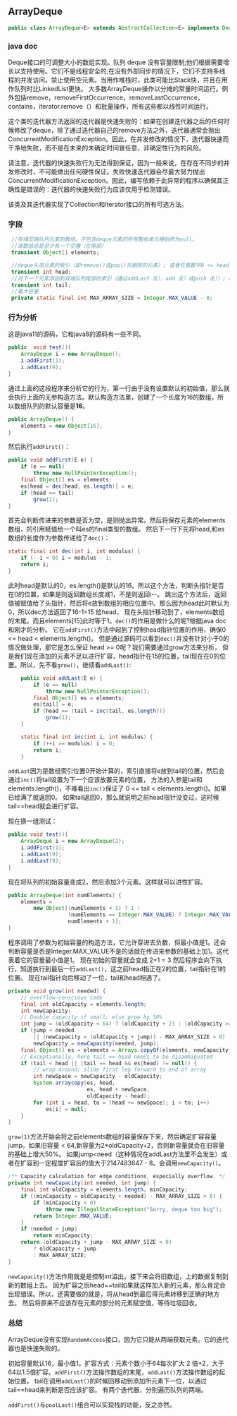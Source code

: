 ## ArrayDeque ##

```java
public class ArrayDeque<E> extends AbstractCollection<E> implements Deque<E>, Cloneable, Serializable
```

### java doc ###

Deque接口的可调整大小的数组实现。队列 deque 没有容量限制;他们根据需要增长以支持使用。它们不是线程安全的;在没有外部同步的情况下，它们不支持多线程的并发访问。禁止使用空元素。当用作堆栈时，此类可能比Stack快，并且在用作队列时比LinkedList更快。
大多数ArrayDeque操作以分摊的常量时间运行。例外包括remove，removeFirstOccurrence，removeLastOccurrence，contains，iterator.remove（）和批量操作，所有这些都以线性时间运行。

这个类的迭代器方法返回的迭代器是快速失败的：如果在创建迭代器之后的任何时候修改了deque，除了通过迭代器自己的remove方法之外，迭代器通常会抛出ConcurrentModificationException。因此，在并发修改的情况下，迭代器快速而干净地失败，而不是在未来的未确定时间冒任意，非确定性行为的风险。

请注意，迭代器的快速失败行为无法得到保证，因为一般来说，在存在不同步的并发修改时，不可能做出任何硬性保证。失败快速迭代器会尽最大努力抛出ConcurrentModificationException。因此，编写依赖于此异常的程序以确保其正确性是错误的：迭代器的快速失败行为应该仅用于检测错误。

该类及其迭代器实现了Collection和Iterator接口的所有可选方法。


### 字段 ###
```java
 //存储双端队列元素的数组。不包含deque元素的所有数组单元格始终为null。
 //该数组总是至少有一个空槽（在尾部）
 transient Object[] elements;

 //deque头部元素的索引（即remove()或pop()将删除的元素）; 或者任意数字0 <= head <elements.length如果deque为空则等于tail。
 transient int head;
 //将下一个元素添加到双端队列尾部的索引（通过addLast（E），add（E）或push（E））; elements [tail]始终为null。
 transient int tail;
 //最大容量
 private static final int MAX_ARRAY_SIZE = Integer.MAX_VALUE - 8;
```

### 行为分析 ###
这是java11的源码，它和java8的源码有一些不同。


```java
public  void test(){
    ArrayDeque i = new ArrayDeque();
    i.addFirst(1);
    i.addLast(9);
}
```

通过上面的这段程序来分析它的行为，第一行由于没有设置默认的初始值，那么就会执行上面的无参构造方法。默认构造方法里，创建了一个长度为16的数组，所以数组队列的默认容量是**16**。

```java
public ArrayDeque() {
    elements = new Object[16];
}
```

然后执行`addFirst()`：

```java
public void addFirst(E e) {
    if (e == null)
        throw new NullPointerException();
    final Object[] es = elements;
    es[head = dec(head, es.length)] = e;
    if (head == tail)
        grow(1);
}
```

首先会判断传进来的参数是否为空，是则抛出异常。然后将保存元素的elements数组，的引用赋值给一个叫es的final类型的数组。
然后下一行下先将head,和es数组的长度作为参数传递给了`dec()`：

```java
static final int dec(int i, int modulus) {
    if (--i < 0) i = modulus - 1;
    return i;
}
```

此时head是默认的0，es.length()是默认的16。所以这个方法，判断头指针是否在0的位置，如果是则返回数组长度减1，不是则返回i--。
跳出这个方法后，返回值被赋值给了头指针，然后将e放到数组的相应位置中。那么因为head此时默认为0，所以dec方法返回了16-1=15 给head，
现在头指针移动到了，elements数组的末尾。而且elements[15]此时等于1。`dec()`的作用是做什么的呢?根据java doc和刚才的分析。
它在`addFirst()`方法中起到了控制head指针位置的作用，确保0 <= head < elements.length()。
但是通过源码可以看到`dec()`并没有针对小于0的情况做处理，那它是怎么保证 head >= 0呢？我们需要通过grow方法来分析，
但是我们现在添加的元素不足以进行扩容，head指针在15的位置，tail现在在0的位置。所以，先不看`grow()`，继续看`addLast()`:

```java
    public void addLast(E e) {
        if (e == null)
            throw new NullPointerException();
        final Object[] es = elements;
        es[tail] = e;
        if (head == (tail = inc(tail, es.length)))
            grow(1);
    }

    static final int inc(int i, int modulus) {
        if (++i >= modulus) i = 0;
        return i;
    }
```

`addLast`因为是数组索引位置0开始计算的，索引直接将e放到tail的位置，然后会通过`inc()`将tail设置为下一个应该放置元素的位置，
方法的入参是tail和elements.length()，不难看出`inc()`保证了 0 <= tail < elements.length()。如果已经满了就返回0。
如果tail返回0，那么就说明之前head指针没变过，这时候tail==head就会进行扩容。

现在换一组测试：

```java
public void test(){
    ArrayDeque i = new ArrayDeque(2);
    i.addFirst(1);
    i.addLast(9);
    i.addLast(9);
}
```

现在将队列的初始容量变成2，然后添加3个元素。这样就可以进性扩容。

```java
public ArrayDeque(int numElements) {
    elements =
        new Object[(numElements < 1) ? 1 :
                   (numElements == Integer.MAX_VALUE) ? Integer.MAX_VALUE :
                   numElements + 1];
}
```

程序调用了参数为初始容量的构造方法，它允许穿进去负数，但最小值是1。还会判断容量是否是Integer.MAX_VALUE不是的话就在传进来参数的基础上加1。这代表着它的容量最小值是1。
现在初始的容量就会变成 2+1 = 3 然后程序会向下执行，知道执行到最后一行`addLast()`，这之前head指正在2的位置，tail指针在1的位置。
现在tail指针向后移动了一位，tail和head相遇了。

```java
private void grow(int needed) {
    // overflow-conscious code
    final int oldCapacity = elements.length;
    int newCapacity;
    // Double capacity if small; else grow by 50%
    int jump = (oldCapacity < 64) ? (oldCapacity + 2) : (oldCapacity >> 1);
    if (jump < needed
        || (newCapacity = (oldCapacity + jump)) - MAX_ARRAY_SIZE > 0)
        newCapacity = newCapacity(needed, jump);
    final Object[] es = elements = Arrays.copyOf(elements, newCapacity);
    // Exceptionally, here tail == head needs to be disambiguated
    if (tail < head || (tail == head && es[head] != null)) {
        // wrap around; slide first leg forward to end of array
        int newSpace = newCapacity - oldCapacity;
        System.arraycopy(es, head,
                         es, head + newSpace,
                         oldCapacity - head);
        for (int i = head, to = (head += newSpace); i < to; i++)
            es[i] = null;
    }
}
```

`grow(1)`方法开始会将之前elements数组的容量保存下来，然后确定扩容容量 jump。如果旧容量 < 64,新容量为2*oldCapacity+2，否则新容量就会在旧容量的基础上增大50%。
如果jump<need（这种情况在addLast方法里不会发生）或者在扩容到一定程度扩容后的值大于2147483647 - 8。会调用`newCapacity()`。

```java
/** Capacity calculation for edge conditions, especially overflow. */
private int newCapacity(int needed, int jump) {
    final int oldCapacity = elements.length, minCapacity;
    if ((minCapacity = oldCapacity + needed) - MAX_ARRAY_SIZE > 0) {
        if (minCapacity < 0)
            throw new IllegalStateException("Sorry, deque too big");
        return Integer.MAX_VALUE;
    }
    if (needed > jump)
        return minCapacity;
    return (oldCapacity + jump - MAX_ARRAY_SIZE < 0)
        ? oldCapacity + jump
        : MAX_ARRAY_SIZE;
}
```

`newCapacity()`方法作用就是是控制int溢出。接下来会将旧数组，上的数据复制到新的数组上去。
因为扩容之后head==tail如果就这样加入新的元素，那么肯定会出现错误。所以，还需要做的就是，将从head到最后得元素转移到正确的地方去。
然后将原来不应该存在元素的部分的元素赋空值，等待垃圾回收。


### 总结 ###

ArrayDeque没有实现`RandomAccess`接口，因为它只能从两端获取元素。它的迭代器也是快速失败的。

初始容量默认16，最小值1。扩容方式：元素个数小于64每次扩大 2 倍+2，大于64以1.5倍扩容。`addFirst()`方法操作数组的末尾，`addLast()`方法操作数组的起始位置。
tail在调用`addLast()`的时候回移动到添加所元素下一位，以通过tail==head来判断是否应该扩容。
有两个迭代器，分别遍历队列的两端。

`addFirst()`与`poolLast()`组合可以实现栈的功能，反之亦然。










